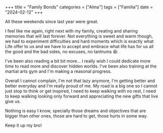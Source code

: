 +++
title = "Family Bonds"
categories = ["Alma"]
tags = ["Familia"]
date = "2024-02-12"
+++

All these weekends since last year were great.

I feel like me again, right next with my family, creating and sharing memories that will last forever. Not everything is sweet and warm though, we had to experiment difficulties and hard moments which is exactly what Life offer to us and we have to accept and embrace what life has for us all the good and the bad sides, no excuses, no tantrums :laughing:.

I've been also reading a bit bit more... I really wish I could dedicate more time to read more and discover hidden worlds. I've been also training at the martial arts gym and I'm making a reasonal progress.

Overall I cannot complain, I'm not that lazy anymore, I'm getting better and better everyday and I'm really proud of me. My road is a big one so I cannot just stop to think or get inspired, I need to keep walking with no rest, I need to keep walking looking only forward and appreciating the new gifts that live give us.

Nothing is easy I know, specially those dreams and objectives that are bigger than other ones, those are hard to get, those hurts in some way.

Keep it up my bro!
